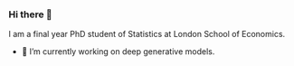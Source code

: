 ### Hi there 👋

I am a final year PhD student of Statistics at London School of Economics. 

- 🔭 I’m currently working on deep generative models.  

<!--
**tianlinxu312/tianlinxu312** is a ✨ _special_ ✨ repository because its `README.md` (this file) appears on your GitHub profile.

I am a final year PhD student of Statistics at London School of Economics. 

- 🔭 I’m currently working on ...
- 🌱 I’m currently learning ...
- 👯 I’m looking to collaborate on ...
- 🤔 I’m looking for help with ...
- 💬 Ask me about ...
- 📫 How to reach me: ...
- 😄 Pronouns: ...
- ⚡ Fun fact: ...
-->
